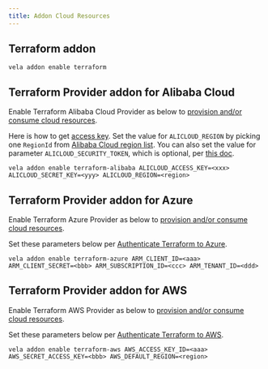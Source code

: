 ```yaml
---
title: Addon Cloud Resources
---
```



## Terraform addon

  ```shell
  vela addon enable terraform
  ```

## Terraform Provider addon for Alibaba Cloud

  Enable Terraform Alibaba Cloud Provider as below to [provision and/or consume cloud resources](../../end-user/components/cloud-services/provision-and-consume-cloud-services).

  Here is how to get [access key](https://help.aliyun.com/knowledge_detail/38738.html). Set the value for `ALICLOUD_REGION` by picking one `RegionId` from [Alibaba Cloud region list](https://www.alibabacloud.com/help/doc-detail/72379.htm).
  You can also set the value for parameter `ALICLOUD_SECURITY_TOKEN`, which is optional, per [this doc](https://www.alibabacloud.com/help/doc-detail/28756.htm).

  ```shell
  vela addon enable terraform-alibaba ALICLOUD_ACCESS_KEY=<xxx> ALICLOUD_SECRET_KEY=<yyy> ALICLOUD_REGION=<region>
  ```

## Terraform Provider addon for Azure

  Enable Terraform Azure Provider as below to [provision and/or consume cloud resources](../../end-user/components/cloud-services/provision-and-consume-cloud-services).

  Set these parameters below per [Authenticate Terraform to Azure](https://docs.microsoft.com/en-us/azure/developer/terraform/authenticate-to-azure?tabs=bash).

  ```shell
  vela addon enable terraform-azure ARM_CLIENT_ID=<aaa> ARM_CLIENT_SECRET=<bbb> ARM_SUBSCRIPTION_ID=<ccc> ARM_TENANT_ID=<ddd>
  ```

## Terraform Provider addon for AWS

  Enable Terraform AWS Provider as below to [provision and/or consume cloud resources](../../end-user/components/cloud-services/provision-and-consume-cloud-services).

  Set these parameters below per [Authenticate Terraform to AWS](https://registry.terraform.io/providers/hashicorp/aws/latest/docs#environment-variables).

  ```shell
  vela addon enable terraform-aws AWS_ACCESS_KEY_ID=<aaa> AWS_SECRET_ACCESS_KEY=<bbb> AWS_DEFAULT_REGION=<region>
  ```
